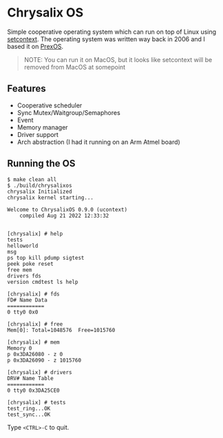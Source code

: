 # Chrysalix OS

Simple cooperative operating system which can run on top of Linux using
[setcontext](https://en.wikipedia.org/wiki/Setcontext). The operating
system was written way back in 2006 and I based it on [PrexOS](http://prex.sourceforge.net/).

> NOTE: You can run it on MacOS, but it looks like setcontext will be
> removed from MacOS at somepoint

## Features

* Cooperative scheduler
* Sync Mutex/Waitgroup/Semaphores
* Event
* Memory manager
* Driver support
* Arch abstraction (I had it running on an Arm Atmel board)

## Running the OS

```
$ make clean all
$ ./build/chrysalixos 
chrysalix Initialized
chrysalix kernel starting...

Welcome to ChrysalixOS 0.9.0 (ucontext)
    compiled Aug 21 2022 12:33:32


[chrysalix] # help
tests 
helloworld 
msg 
ps top kill pdump sigtest 
peek poke reset 
free mem 
drivers fds 
version cmdtest ls help 

[chrysalix] # fds
FD# Name Data
============
0 tty0 0x0

[chrysalix] # free
Mem[0]: Total=1048576  Free=1015760

[chrysalix] # mem
Memory 0
p 0x3DA26080 - z 0
p 0x3DA26090 - z 1015760

[chrysalix] # drivers
DRV# Name Table
============
0 tty0 0x3DA25CE0

[chrysalix] # tests
test_ring...OK
test_sync...OK

```

Type `<CTRL>-C` to quit.

